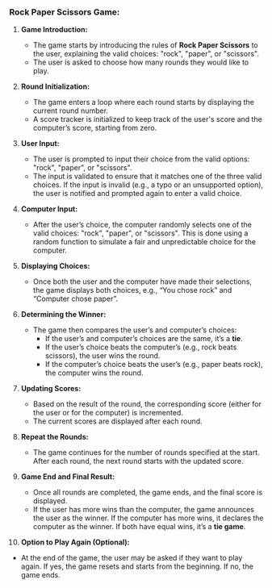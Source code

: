 ### **Rock Paper Scissors Game:**

1. **Game Introduction:**
   - The game starts by introducing the rules of **Rock Paper Scissors** to the user, explaining the valid choices: "rock", "paper", or "scissors".
   - The user is asked to choose how many rounds they would like to play.

2. **Round Initialization:**
   - The game enters a loop where each round starts by displaying the current round number.
   - A score tracker is initialized to keep track of the user's score and the computer’s score, starting from zero.

3. **User Input:**
   - The user is prompted to input their choice from the valid options: "rock", "paper", or "scissors".
   - The input is validated to ensure that it matches one of the three valid choices. If the input is invalid (e.g., a typo or an unsupported option), the user is notified and prompted again to enter a valid choice.

4. **Computer Input:**
   - After the user’s choice, the computer randomly selects one of the valid choices: "rock", "paper", or "scissors". This is done using a random function to simulate a fair and unpredictable choice for the computer.

5. **Displaying Choices:**
   - Once both the user and the computer have made their selections, the game displays both choices, e.g., “You chose rock” and “Computer chose paper”.

6. **Determining the Winner:**
   - The game then compares the user’s and computer’s choices:
     - If the user’s and computer’s choices are the same, it’s a **tie**.
     - If the user’s choice beats the computer’s (e.g., rock beats scissors), the user wins the round.
     - If the computer’s choice beats the user’s (e.g., paper beats rock), the computer wins the round.

7. **Updating Scores:**
   - Based on the result of the round, the corresponding score (either for the user or for the computer) is incremented.
   - The current scores are displayed after each round.

8. **Repeat the Rounds:**
   - The game continues for the number of rounds specified at the start. After each round, the next round starts with the updated score.

9. **Game End and Final Result:**
   - Once all rounds are completed, the game ends, and the final score is displayed.
   - If the user has more wins than the computer, the game announces the user as the winner. If the computer has more wins, it declares the computer as the winner. If both have equal wins, it’s a **tie game**.
   
10. **Option to Play Again (Optional):**
   - At the end of the game, the user may be asked if they want to play again. If yes, the game resets and starts from the beginning. If no, the game ends.